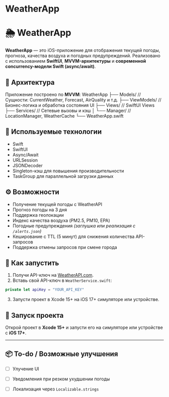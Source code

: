 # WeatherApp

# 🌦 WeatherApp

**WeatherApp** — это iOS-приложение для отображения текущей погоды, прогноза, качества воздуха и погодных предупреждений. Реализовано с использованием **SwiftUI**, **MVVM-архитектуры** и **современной concurrency-модели Swift (async/await)**.

## 🧠 Архитектура

Приложение построено по **MVVM**:
WeatherApp
├── Models/         // Сущности: CurrentWeather, Forecast, AirQuality и т.д.
├── ViewModels/     // Бизнес-логика и обработка состояния UI
├── Views/          // SwiftUI Views
├── Services/       // Сетевые вызовы и кэш
│   └── Manager/    // LocationManager, WeatherCache
└── WeatherApp.swift

## 🔧 Используемые технологии

- Swift
- SwiftUI
- Async/Await
- URLSession
- JSONDecoder
- Singleton-кэш для повышения производительности
- TaskGroup для параллельной загрузки данных

## ⚙️ Возможности

- Получение текущей погоды с WeatherAPI
- Прогноз погоды на 3 дня
- Поддержка геолокации
- Индекс качества воздуха (PM2.5, PM10, EPA)
- Погодные предупреждения *(заглушка или реализация с `/alerts.json`)*
- Кеширование с TTL (5 минут) для снижения количества API-запросов
- Поддержка отмены запросов при смене города

## 🚀 Как запустить

1. Получи API-ключ на [WeatherAPI.com](https://www.weatherapi.com/).
2. Вставь свой API-ключ в `WeatherService.swift`:

```swift
private let apiKey = "YOUR_API_KEY"
```

3. Запусти проект в Xcode 15+ на iOS 17+ симуляторе или устройстве.

## 🚀 Запуск проекта

Открой проект в **Xcode 15+** и запусти его на симуляторе или устройстве с **iOS 17+**.

---

## 📦 To-do / Возможные улучшения

- [ ] Улучение UI  
- [ ] Уведомления при резком ухудшении погоды   
- [ ] Локализация через `Localizable.strings`

